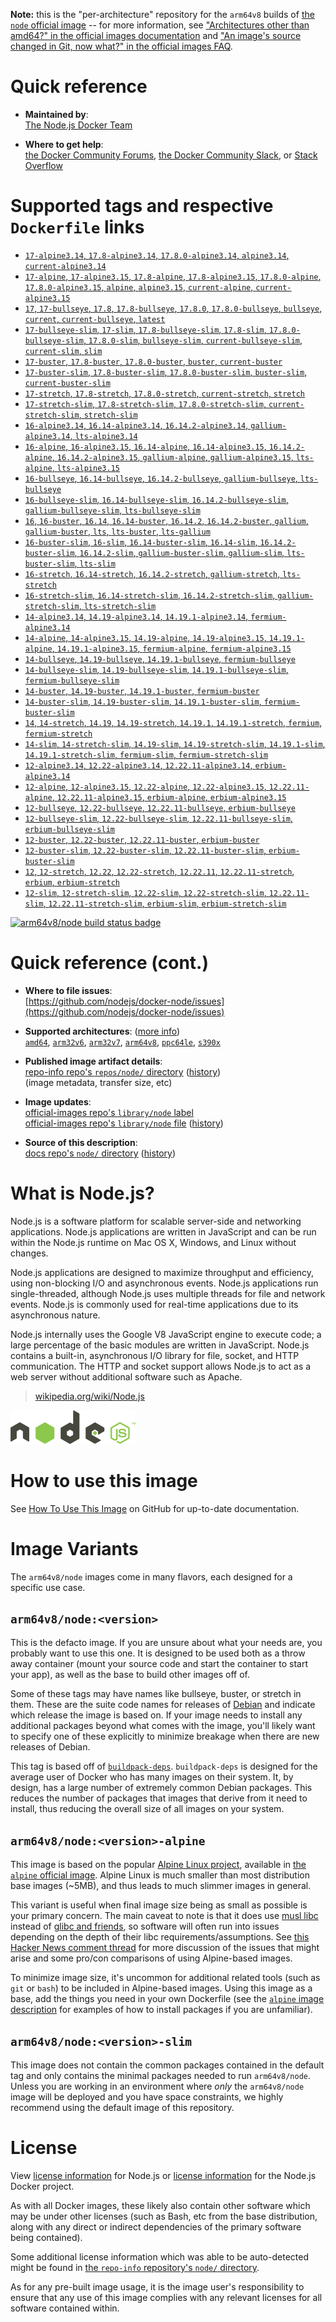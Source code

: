 <!--

********************************************************************************

WARNING:

    DO NOT EDIT "node/README.md"

    IT IS AUTO-GENERATED

    (from the other files in "node/" combined with a set of templates)

********************************************************************************

-->

**Note:** this is the "per-architecture" repository for the `arm64v8` builds of [the `node` official image](https://hub.docker.com/_/node) -- for more information, see ["Architectures other than amd64?" in the official images documentation](https://github.com/docker-library/official-images#architectures-other-than-amd64) and ["An image's source changed in Git, now what?" in the official images FAQ](https://github.com/docker-library/faq#an-images-source-changed-in-git-now-what).

# Quick reference

-	**Maintained by**:  
	[The Node.js Docker Team](https://github.com/nodejs/docker-node)

-	**Where to get help**:  
	[the Docker Community Forums](https://forums.docker.com/), [the Docker Community Slack](https://dockr.ly/slack), or [Stack Overflow](https://stackoverflow.com/search?tab=newest&q=docker)

# Supported tags and respective `Dockerfile` links

-	[`17-alpine3.14`, `17.8-alpine3.14`, `17.8.0-alpine3.14`, `alpine3.14`, `current-alpine3.14`](https://github.com/nodejs/docker-node/blob/5e2a48c5adf20552e9845a63bea442a838b6d6d3/17/alpine3.14/Dockerfile)
-	[`17-alpine`, `17-alpine3.15`, `17.8-alpine`, `17.8-alpine3.15`, `17.8.0-alpine`, `17.8.0-alpine3.15`, `alpine`, `alpine3.15`, `current-alpine`, `current-alpine3.15`](https://github.com/nodejs/docker-node/blob/5e2a48c5adf20552e9845a63bea442a838b6d6d3/17/alpine3.15/Dockerfile)
-	[`17`, `17-bullseye`, `17.8`, `17.8-bullseye`, `17.8.0`, `17.8.0-bullseye`, `bullseye`, `current`, `current-bullseye`, `latest`](https://github.com/nodejs/docker-node/blob/5e2a48c5adf20552e9845a63bea442a838b6d6d3/17/bullseye/Dockerfile)
-	[`17-bullseye-slim`, `17-slim`, `17.8-bullseye-slim`, `17.8-slim`, `17.8.0-bullseye-slim`, `17.8.0-slim`, `bullseye-slim`, `current-bullseye-slim`, `current-slim`, `slim`](https://github.com/nodejs/docker-node/blob/5e2a48c5adf20552e9845a63bea442a838b6d6d3/17/bullseye-slim/Dockerfile)
-	[`17-buster`, `17.8-buster`, `17.8.0-buster`, `buster`, `current-buster`](https://github.com/nodejs/docker-node/blob/5e2a48c5adf20552e9845a63bea442a838b6d6d3/17/buster/Dockerfile)
-	[`17-buster-slim`, `17.8-buster-slim`, `17.8.0-buster-slim`, `buster-slim`, `current-buster-slim`](https://github.com/nodejs/docker-node/blob/5e2a48c5adf20552e9845a63bea442a838b6d6d3/17/buster-slim/Dockerfile)
-	[`17-stretch`, `17.8-stretch`, `17.8.0-stretch`, `current-stretch`, `stretch`](https://github.com/nodejs/docker-node/blob/5e2a48c5adf20552e9845a63bea442a838b6d6d3/17/stretch/Dockerfile)
-	[`17-stretch-slim`, `17.8-stretch-slim`, `17.8.0-stretch-slim`, `current-stretch-slim`, `stretch-slim`](https://github.com/nodejs/docker-node/blob/5e2a48c5adf20552e9845a63bea442a838b6d6d3/17/stretch-slim/Dockerfile)
-	[`16-alpine3.14`, `16.14-alpine3.14`, `16.14.2-alpine3.14`, `gallium-alpine3.14`, `lts-alpine3.14`](https://github.com/nodejs/docker-node/blob/6e8f32de3f620833e563e9f2b427d50055783801/16/alpine3.14/Dockerfile)
-	[`16-alpine`, `16-alpine3.15`, `16.14-alpine`, `16.14-alpine3.15`, `16.14.2-alpine`, `16.14.2-alpine3.15`, `gallium-alpine`, `gallium-alpine3.15`, `lts-alpine`, `lts-alpine3.15`](https://github.com/nodejs/docker-node/blob/6e8f32de3f620833e563e9f2b427d50055783801/16/alpine3.15/Dockerfile)
-	[`16-bullseye`, `16.14-bullseye`, `16.14.2-bullseye`, `gallium-bullseye`, `lts-bullseye`](https://github.com/nodejs/docker-node/blob/6e8f32de3f620833e563e9f2b427d50055783801/16/bullseye/Dockerfile)
-	[`16-bullseye-slim`, `16.14-bullseye-slim`, `16.14.2-bullseye-slim`, `gallium-bullseye-slim`, `lts-bullseye-slim`](https://github.com/nodejs/docker-node/blob/6e8f32de3f620833e563e9f2b427d50055783801/16/bullseye-slim/Dockerfile)
-	[`16`, `16-buster`, `16.14`, `16.14-buster`, `16.14.2`, `16.14.2-buster`, `gallium`, `gallium-buster`, `lts`, `lts-buster`, `lts-gallium`](https://github.com/nodejs/docker-node/blob/6e8f32de3f620833e563e9f2b427d50055783801/16/buster/Dockerfile)
-	[`16-buster-slim`, `16-slim`, `16.14-buster-slim`, `16.14-slim`, `16.14.2-buster-slim`, `16.14.2-slim`, `gallium-buster-slim`, `gallium-slim`, `lts-buster-slim`, `lts-slim`](https://github.com/nodejs/docker-node/blob/6e8f32de3f620833e563e9f2b427d50055783801/16/buster-slim/Dockerfile)
-	[`16-stretch`, `16.14-stretch`, `16.14.2-stretch`, `gallium-stretch`, `lts-stretch`](https://github.com/nodejs/docker-node/blob/6e8f32de3f620833e563e9f2b427d50055783801/16/stretch/Dockerfile)
-	[`16-stretch-slim`, `16.14-stretch-slim`, `16.14.2-stretch-slim`, `gallium-stretch-slim`, `lts-stretch-slim`](https://github.com/nodejs/docker-node/blob/6e8f32de3f620833e563e9f2b427d50055783801/16/stretch-slim/Dockerfile)
-	[`14-alpine3.14`, `14.19-alpine3.14`, `14.19.1-alpine3.14`, `fermium-alpine3.14`](https://github.com/nodejs/docker-node/blob/6e8f32de3f620833e563e9f2b427d50055783801/14/alpine3.14/Dockerfile)
-	[`14-alpine`, `14-alpine3.15`, `14.19-alpine`, `14.19-alpine3.15`, `14.19.1-alpine`, `14.19.1-alpine3.15`, `fermium-alpine`, `fermium-alpine3.15`](https://github.com/nodejs/docker-node/blob/6e8f32de3f620833e563e9f2b427d50055783801/14/alpine3.15/Dockerfile)
-	[`14-bullseye`, `14.19-bullseye`, `14.19.1-bullseye`, `fermium-bullseye`](https://github.com/nodejs/docker-node/blob/6e8f32de3f620833e563e9f2b427d50055783801/14/bullseye/Dockerfile)
-	[`14-bullseye-slim`, `14.19-bullseye-slim`, `14.19.1-bullseye-slim`, `fermium-bullseye-slim`](https://github.com/nodejs/docker-node/blob/6e8f32de3f620833e563e9f2b427d50055783801/14/bullseye-slim/Dockerfile)
-	[`14-buster`, `14.19-buster`, `14.19.1-buster`, `fermium-buster`](https://github.com/nodejs/docker-node/blob/6e8f32de3f620833e563e9f2b427d50055783801/14/buster/Dockerfile)
-	[`14-buster-slim`, `14.19-buster-slim`, `14.19.1-buster-slim`, `fermium-buster-slim`](https://github.com/nodejs/docker-node/blob/6e8f32de3f620833e563e9f2b427d50055783801/14/buster-slim/Dockerfile)
-	[`14`, `14-stretch`, `14.19`, `14.19-stretch`, `14.19.1`, `14.19.1-stretch`, `fermium`, `fermium-stretch`](https://github.com/nodejs/docker-node/blob/6e8f32de3f620833e563e9f2b427d50055783801/14/stretch/Dockerfile)
-	[`14-slim`, `14-stretch-slim`, `14.19-slim`, `14.19-stretch-slim`, `14.19.1-slim`, `14.19.1-stretch-slim`, `fermium-slim`, `fermium-stretch-slim`](https://github.com/nodejs/docker-node/blob/6e8f32de3f620833e563e9f2b427d50055783801/14/stretch-slim/Dockerfile)
-	[`12-alpine3.14`, `12.22-alpine3.14`, `12.22.11-alpine3.14`, `erbium-alpine3.14`](https://github.com/nodejs/docker-node/blob/6e8f32de3f620833e563e9f2b427d50055783801/12/alpine3.14/Dockerfile)
-	[`12-alpine`, `12-alpine3.15`, `12.22-alpine`, `12.22-alpine3.15`, `12.22.11-alpine`, `12.22.11-alpine3.15`, `erbium-alpine`, `erbium-alpine3.15`](https://github.com/nodejs/docker-node/blob/6e8f32de3f620833e563e9f2b427d50055783801/12/alpine3.15/Dockerfile)
-	[`12-bullseye`, `12.22-bullseye`, `12.22.11-bullseye`, `erbium-bullseye`](https://github.com/nodejs/docker-node/blob/6e8f32de3f620833e563e9f2b427d50055783801/12/bullseye/Dockerfile)
-	[`12-bullseye-slim`, `12.22-bullseye-slim`, `12.22.11-bullseye-slim`, `erbium-bullseye-slim`](https://github.com/nodejs/docker-node/blob/6e8f32de3f620833e563e9f2b427d50055783801/12/bullseye-slim/Dockerfile)
-	[`12-buster`, `12.22-buster`, `12.22.11-buster`, `erbium-buster`](https://github.com/nodejs/docker-node/blob/6e8f32de3f620833e563e9f2b427d50055783801/12/buster/Dockerfile)
-	[`12-buster-slim`, `12.22-buster-slim`, `12.22.11-buster-slim`, `erbium-buster-slim`](https://github.com/nodejs/docker-node/blob/6e8f32de3f620833e563e9f2b427d50055783801/12/buster-slim/Dockerfile)
-	[`12`, `12-stretch`, `12.22`, `12.22-stretch`, `12.22.11`, `12.22.11-stretch`, `erbium`, `erbium-stretch`](https://github.com/nodejs/docker-node/blob/6e8f32de3f620833e563e9f2b427d50055783801/12/stretch/Dockerfile)
-	[`12-slim`, `12-stretch-slim`, `12.22-slim`, `12.22-stretch-slim`, `12.22.11-slim`, `12.22.11-stretch-slim`, `erbium-slim`, `erbium-stretch-slim`](https://github.com/nodejs/docker-node/blob/6e8f32de3f620833e563e9f2b427d50055783801/12/stretch-slim/Dockerfile)

[![arm64v8/node build status badge](https://img.shields.io/jenkins/s/https/doi-janky.infosiftr.net/job/multiarch/job/arm64v8/job/node.svg?label=arm64v8/node%20%20build%20job)](https://doi-janky.infosiftr.net/job/multiarch/job/arm64v8/job/node/)

# Quick reference (cont.)

-	**Where to file issues**:  
	[https://github.com/nodejs/docker-node/issues](https://github.com/nodejs/docker-node/issues)

-	**Supported architectures**: ([more info](https://github.com/docker-library/official-images#architectures-other-than-amd64))  
	[`amd64`](https://hub.docker.com/r/amd64/node/), [`arm32v6`](https://hub.docker.com/r/arm32v6/node/), [`arm32v7`](https://hub.docker.com/r/arm32v7/node/), [`arm64v8`](https://hub.docker.com/r/arm64v8/node/), [`ppc64le`](https://hub.docker.com/r/ppc64le/node/), [`s390x`](https://hub.docker.com/r/s390x/node/)

-	**Published image artifact details**:  
	[repo-info repo's `repos/node/` directory](https://github.com/docker-library/repo-info/blob/master/repos/node) ([history](https://github.com/docker-library/repo-info/commits/master/repos/node))  
	(image metadata, transfer size, etc)

-	**Image updates**:  
	[official-images repo's `library/node` label](https://github.com/docker-library/official-images/issues?q=label%3Alibrary%2Fnode)  
	[official-images repo's `library/node` file](https://github.com/docker-library/official-images/blob/master/library/node) ([history](https://github.com/docker-library/official-images/commits/master/library/node))

-	**Source of this description**:  
	[docs repo's `node/` directory](https://github.com/docker-library/docs/tree/master/node) ([history](https://github.com/docker-library/docs/commits/master/node))

# What is Node.js?

Node.js is a software platform for scalable server-side and networking applications. Node.js applications are written in JavaScript and can be run within the Node.js runtime on Mac OS X, Windows, and Linux without changes.

Node.js applications are designed to maximize throughput and efficiency, using non-blocking I/O and asynchronous events. Node.js applications run single-threaded, although Node.js uses multiple threads for file and network events. Node.js is commonly used for real-time applications due to its asynchronous nature.

Node.js internally uses the Google V8 JavaScript engine to execute code; a large percentage of the basic modules are written in JavaScript. Node.js contains a built-in, asynchronous I/O library for file, socket, and HTTP communication. The HTTP and socket support allows Node.js to act as a web server without additional software such as Apache.

> [wikipedia.org/wiki/Node.js](https://en.wikipedia.org/wiki/Node.js)

![logo](https://raw.githubusercontent.com/docker-library/docs/01c12653951b2fe592c1f93a13b4e289ada0e3a1/node/logo.png)

# How to use this image

See [How To Use This Image](https://github.com/nodejs/docker-node/blob/master/README.md#how-to-use-this-image) on GitHub for up-to-date documentation.

# Image Variants

The `arm64v8/node` images come in many flavors, each designed for a specific use case.

## `arm64v8/node:<version>`

This is the defacto image. If you are unsure about what your needs are, you probably want to use this one. It is designed to be used both as a throw away container (mount your source code and start the container to start your app), as well as the base to build other images off of.

Some of these tags may have names like bullseye, buster, or stretch in them. These are the suite code names for releases of [Debian](https://wiki.debian.org/DebianReleases) and indicate which release the image is based on. If your image needs to install any additional packages beyond what comes with the image, you'll likely want to specify one of these explicitly to minimize breakage when there are new releases of Debian.

This tag is based off of [`buildpack-deps`](https://hub.docker.com/_/buildpack-deps/). `buildpack-deps` is designed for the average user of Docker who has many images on their system. It, by design, has a large number of extremely common Debian packages. This reduces the number of packages that images that derive from it need to install, thus reducing the overall size of all images on your system.

## `arm64v8/node:<version>-alpine`

This image is based on the popular [Alpine Linux project](https://alpinelinux.org), available in [the `alpine` official image](https://hub.docker.com/_/alpine). Alpine Linux is much smaller than most distribution base images (~5MB), and thus leads to much slimmer images in general.

This variant is useful when final image size being as small as possible is your primary concern. The main caveat to note is that it does use [musl libc](https://musl.libc.org) instead of [glibc and friends](https://www.etalabs.net/compare_libcs.html), so software will often run into issues depending on the depth of their libc requirements/assumptions. See [this Hacker News comment thread](https://news.ycombinator.com/item?id=10782897) for more discussion of the issues that might arise and some pro/con comparisons of using Alpine-based images.

To minimize image size, it's uncommon for additional related tools (such as `git` or `bash`) to be included in Alpine-based images. Using this image as a base, add the things you need in your own Dockerfile (see the [`alpine` image description](https://hub.docker.com/_/alpine/) for examples of how to install packages if you are unfamiliar).

## `arm64v8/node:<version>-slim`

This image does not contain the common packages contained in the default tag and only contains the minimal packages needed to run `arm64v8/node`. Unless you are working in an environment where *only* the `arm64v8/node` image will be deployed and you have space constraints, we highly recommend using the default image of this repository.

# License

View [license information](https://github.com/nodejs/node/blob/master/LICENSE) for Node.js or [license information](https://github.com/nodejs/docker-node/blob/master/LICENSE) for the Node.js Docker project.

As with all Docker images, these likely also contain other software which may be under other licenses (such as Bash, etc from the base distribution, along with any direct or indirect dependencies of the primary software being contained).

Some additional license information which was able to be auto-detected might be found in [the `repo-info` repository's `node/` directory](https://github.com/docker-library/repo-info/tree/master/repos/node).

As for any pre-built image usage, it is the image user's responsibility to ensure that any use of this image complies with any relevant licenses for all software contained within.
